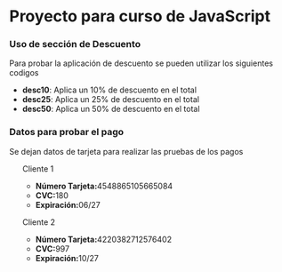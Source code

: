 <h1>Proyecto para curso de JavaScript</h1>

<h3>Uso de sección de Descuento</h3>
<p>Para probar la aplicación de descuento se pueden utilizar los siguientes codigos</p>
<ul>
  <li><b>desc10</b>: Aplica un 10% de descuento en el total</li>
  <li><b>desc25</b>: Aplica un 25% de descuento en el total</li>
  <li><b>desc50</b>: Aplica un 50% de descuento en el total</li>
</ul>

<h3>Datos para probar el pago</h3>
<p>Se dejan datos de tarjeta para realizar las pruebas de los pagos</p>
<ul>
  <p>Cliente 1</p>
  <ul>
    <li><b>Número Tarjeta:</b>4548865105665084</li>
    <li><b>CVC:</b>180</li>
    <li><b>Expiración:</b>06/27</li>
  </ul>
  <p>Cliente 2</p>
  <ul>
    <li><b>Número Tarjeta:</b>4220382712576402</li>
    <li><b>CVC:</b>997</li>
    <li><b>Expiración:</b>10/27</li>
  </ul>
</ul>